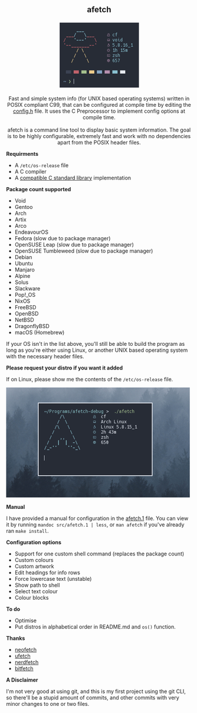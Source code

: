 <h2 align="center"> afetch </h2>

<h3 align="center"> <img src="img/logo.png"> </h3>


<p align=center>Fast and simple system info (for UNIX based operating systems) written in POSIX compliant C99, that can be configured at compile time by editing the <a href="src/config.h">config.h</a> file. It uses the C Preprocessor to implement config options at compile time. <br> <br>
afetch is a command line tool to display basic system information. The goal is to be highly configurable, extremely fast and work with no dependencies apart from the POSIX header files. </p>

**Requirments**
*  A `/etc/os-release` file 
*  A C compiler
*  A <a href="https://en.wikipedia.org/wiki/C_POSIX_library">compatible C standard library</a> implementation

**Package count supported**

*  Void
*  Gentoo
*  Arch
*  Artix
*  Arco
*  EndeavourOS
*  Fedora (slow due to package manager)
*  OpenSUSE Leap (slow due to package manager)
*  OpenSUSE Tumbleweed (slow due to package manager)
*  Debian
*  Ubuntu
*  Manjaro
*  Alpine
*  Solus
*  Slackware
*  Pop!_OS
*  NixOS
*  FreeBSD 
*  OpenBSD 
*  NetBSD
*  DragonflyBSD
*  macOS (Homebrew)

If your OS isn't in the list above, you'll still be able to build the program as long as you're either using Linux, or another UNIX based operating system with the necessary header files.


**Please request your distro if you want it added**

If on Linux, please show me the contents of the `/etc/os-release` file. 


![gif](img/preview.gif)

**Manual**

I have provided a manual for configuration in the [afetch.1](src/afetch.1) file. You can view it by running `mandoc src/afetch.1 | less`, or `man afetch` if you've already ran `make install`.


**Configuration options**
*  Support for one custom shell command (replaces the package count)
*  Custom colours
*  Custom artwork
*  Edit headings for info rows 
*  Force lowercase text (unstable)
*  Show path to shell
*  Select text colour
*  Colour blocks



**To do**
*  Optimise
*  Put distros in alphabetical order in README.md and `os()` function.

**Thanks**
*  [neofetch](https://github.com/dylanaraps/neofetch)
*  [ufetch](https://github.com/jschx/ufetch)
*  [nerdfetch](https://github.com/ThatOneCalculator/NerdFetch)
*  [bitfetch](https://gitlab.com/bit9tream/bitfetch)

**A Disclaimer**

I'm not very good at using git, and this is my first project using the git CLI, so there'll be a stupid amount of commits, and other commits with very minor changes to one or two files.
